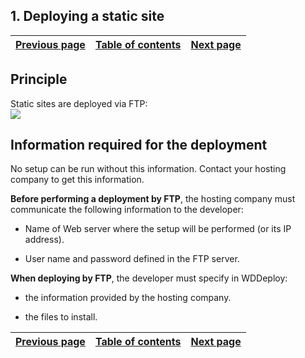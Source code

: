 
## 1. Deploying a static site
			

| [Previous page](../Concepts_WB/1410087482.md) | [Table of contents](../Concepts_WB/1410087102.md) | [Next page](../Concepts_WB/1410087483.md) |
| --- | --- | --- |



<a name="NOTE1"></a>
<a name="NOTE1_1"></a>


## Principle
<a name="principle_ELTTEXTE000103"></a>
Static sites are deployed via FTP:<br>![](https://doc.pcsoft.fr/en-US/images/image.awp?langid=3&name=P7-D%E9ploiement%20d'un%20site%20statique.gif)


<a name="NOTE2"></a>
<a name="NOTE2_1"></a>


## Information required for the deployment
<a name="information_required_for_the_deployment_ELTTEXTE000127"></a>
No setup can be run without this information. Contact your hosting company to get this information.

**Before performing a deployment by FTP**, the hosting company must communicate the following information to the developer:

- Name of Web server where the setup will be performed (or its IP address).

- User name and password defined in the FTP server.




**When deploying by FTP**, the developer must specify in WDDeploy:

- the information provided by the hosting company.

- the files to install.




| [Previous page](../Concepts_WB/1410087482.md) | [Table of contents](../Concepts_WB/1410087102.md) | [Next page](../Concepts_WB/1410087483.md) |
| --- | --- | --- |





